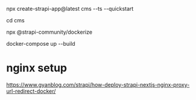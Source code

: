 
npx create-strapi-app@latest cms --ts --quickstart

cd cms

npx @strapi-community/dockerize

docker-compose up --build

# nginx setup
https://www.gyanblog.com/strapi/how-deploy-strapi-nextjs-nginx-proxy-url-redirect-docker/